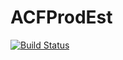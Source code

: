 # ACFProdEst

[![Build Status](https://github.com/MarkusTrunschke/ACFProdEst.jl/actions/workflows/CI.yml/badge.svg?branch=main)](https://github.com/MarkusTrunschke/ACFProdEst.jl/actions/workflows/CI.yml?query=branch%3Amain)
